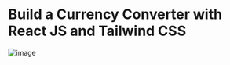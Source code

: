# Build a Currency Converter with React JS and Tailwind CSS


![image](https://github.com/user-attachments/assets/b009621e-c2ce-47f0-8049-6fe4eb57bb1a)

